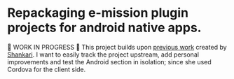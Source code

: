 # Repackaging e-mission plugin projects for android native apps.
:construction: WORK IN PROGRESS :construction:
This project builds upon [previous work](https://github.com/e-mission) created by [Shankari](https://github.com/shankari).
I want to easily track the project upstream, add personal improvements and test the Android section in isolation; since she used Cordova for the client side.

